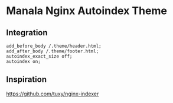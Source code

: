 # Manala Nginx Autoindex Theme

## Integration

    add_before_body /.theme/header.html;
    add_after_body /.theme/footer.html;
    autoindex_exact_size off;
    autoindex on;

## Inspiration

https://github.com/tuxy/nginx-indexer
